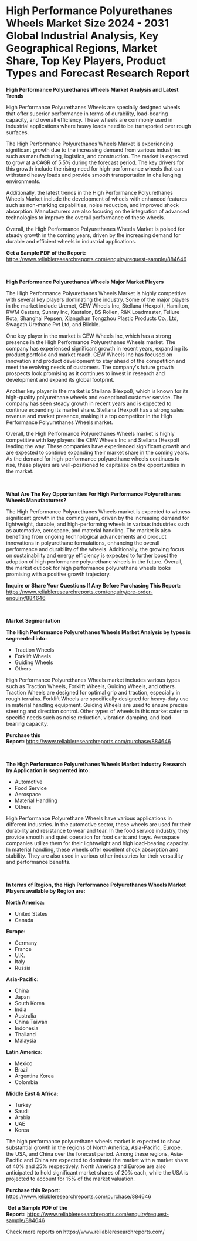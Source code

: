 <p><h1>High Performance Polyurethanes Wheels Market Size 2024 - 2031 Global Industrial Analysis, Key Geographical Regions, Market Share, Top Key Players, Product Types and Forecast Research Report</h1></p><p><strong>High Performance Polyurethanes Wheels Market Analysis and Latest Trends</strong></p>
<p><p>High Performance Polyurethanes Wheels are specially designed wheels that offer superior performance in terms of durability, load-bearing capacity, and overall efficiency. These wheels are commonly used in industrial applications where heavy loads need to be transported over rough surfaces.</p><p>The High Performance Polyurethanes Wheels Market is experiencing significant growth due to the increasing demand from various industries such as manufacturing, logistics, and construction. The market is expected to grow at a CAGR of 5.5% during the forecast period. The key drivers for this growth include the rising need for high-performance wheels that can withstand heavy loads and provide smooth transportation in challenging environments.</p><p>Additionally, the latest trends in the High Performance Polyurethanes Wheels Market include the development of wheels with enhanced features such as non-marking capabilities, noise reduction, and improved shock absorption. Manufacturers are also focusing on the integration of advanced technologies to improve the overall performance of these wheels.</p><p>Overall, the High Performance Polyurethanes Wheels Market is poised for steady growth in the coming years, driven by the increasing demand for durable and efficient wheels in industrial applications.</p></p>
<p><strong>Get a Sample PDF of the Report:&nbsp;</strong> <a href="https://www.reliableresearchreports.com/enquiry/request-sample/884646">https://www.reliableresearchreports.com/enquiry/request-sample/884646</a></p>
<p>&nbsp;</p>
<p><strong>High Performance Polyurethanes Wheels Major Market Players</strong></p>
<p><p>The High Performance Polyurethanes Wheels Market is highly competitive with several key players dominating the industry. Some of the major players in the market include Uremet, CEW Wheels Inc, Stellana (Hexpol), Hamilton, RWM Casters, Sunray Inc, Kastalon, BS Rollen, R&K Loadmaster, Tellure Rota, Shanghai Pepsen, Xiangshan Tongzhou Plastic Products Co., Ltd, Swagath Urethane Pvt Ltd, and Blickle.</p><p>One key player in the market is CEW Wheels Inc, which has a strong presence in the High Performance Polyurethanes Wheels market. The company has experienced significant growth in recent years, expanding its product portfolio and market reach. CEW Wheels Inc has focused on innovation and product development to stay ahead of the competition and meet the evolving needs of customers. The company's future growth prospects look promising as it continues to invest in research and development and expand its global footprint.</p><p>Another key player in the market is Stellana (Hexpol), which is known for its high-quality polyurethane wheels and exceptional customer service. The company has seen steady growth in recent years and is expected to continue expanding its market share. Stellana (Hexpol) has a strong sales revenue and market presence, making it a top competitor in the High Performance Polyurethanes Wheels market.</p><p>Overall, the High Performance Polyurethanes Wheels market is highly competitive with key players like CEW Wheels Inc and Stellana (Hexpol) leading the way. These companies have experienced significant growth and are expected to continue expanding their market share in the coming years. As the demand for high-performance polyurethane wheels continues to rise, these players are well-positioned to capitalize on the opportunities in the market.</p></p>
<p>&nbsp;</p>
<p><strong>What Are The Key Opportunities For High Performance Polyurethanes Wheels Manufacturers?</strong></p>
<p><p>The High Performance Polyurethanes Wheels market is expected to witness significant growth in the coming years, driven by the increasing demand for lightweight, durable, and high-performing wheels in various industries such as automotive, aerospace, and material handling. The market is also benefiting from ongoing technological advancements and product innovations in polyurethane formulations, enhancing the overall performance and durability of the wheels. Additionally, the growing focus on sustainability and energy efficiency is expected to further boost the adoption of high performance polyurethane wheels in the future. Overall, the market outlook for high performance polyurethane wheels looks promising with a positive growth trajectory.</p></p>
<p><strong>Inquire or Share Your Questions If Any Before Purchasing This Report:</strong> <a href="https://www.reliableresearchreports.com/enquiry/pre-order-enquiry/884646">https://www.reliableresearchreports.com/enquiry/pre-order-enquiry/884646</a></p>
<p>&nbsp;</p>
<p><strong>Market Segmentation</strong></p>
<p><strong>The High Performance Polyurethanes Wheels Market Analysis by types is segmented into:</strong></p>
<p><ul><li>Traction Wheels</li><li>Forklift Wheels</li><li>Guiding Wheels</li><li>Others</li></ul></p>
<p><p>High Performance Polyurethanes Wheels market includes various types such as Traction Wheels, Forklift Wheels, Guiding Wheels, and others. Traction Wheels are designed for optimal grip and traction, especially in rough terrains. Forklift Wheels are specifically designed for heavy-duty use in material handling equipment. Guiding Wheels are used to ensure precise steering and direction control. Other types of wheels in this market cater to specific needs such as noise reduction, vibration damping, and load-bearing capacity.</p></p>
<p><strong>Purchase this Report:&nbsp;</strong><a href="https://www.reliableresearchreports.com/purchase/884646">https://www.reliableresearchreports.com/purchase/884646</a></p>
<p>&nbsp;</p>
<p><strong>The High Performance Polyurethanes Wheels Market Industry Research by Application is segmented into:</strong></p>
<p><ul><li>Automotive</li><li>Food Service</li><li>Aerospace</li><li>Material Handling</li><li>Others</li></ul></p>
<p><p>High Performance Polyurethane Wheels have various applications in different industries. In the automotive sector, these wheels are used for their durability and resistance to wear and tear. In the food service industry, they provide smooth and quiet operation for food carts and trays. Aerospace companies utilize them for their lightweight and high load-bearing capacity. In material handling, these wheels offer excellent shock absorption and stability. They are also used in various other industries for their versatility and performance benefits.</p></p>
<p>&nbsp;</p>
<p><strong>In terms of Region, the High Performance Polyurethanes Wheels Market Players available by Region are:</strong></p>
<p>
    <p> <strong> North America: </strong>
        <ul>
            <li>United States</li>
            <li>Canada</li>
        </ul>
        </p> 
    <p> <strong> Europe: </strong>
        <ul>
            <li>Germany</li>
            <li>France</li>
            <li>U.K.</li>
            <li>Italy</li>
            <li>Russia</li>
        </ul>
        </p> 
    <p> <strong> Asia-Pacific: </strong>
        <ul>
            <li>China</li>
            <li>Japan</li>
            <li>South Korea</li>
            <li>India</li>
            <li>Australia</li>
            <li>China Taiwan</li>
            <li>Indonesia</li>
            <li>Thailand</li>
            <li>Malaysia</li>
        </ul>
        </p> 
    <p> <strong> Latin America: </strong>
        <ul>
            <li>Mexico</li>
            <li>Brazil</li>
            <li>Argentina Korea</li>
            <li>Colombia</li>
        </ul>
        </p> 
    <p> <strong> Middle East & Africa: </strong>
        <ul>
            <li>Turkey</li>
            <li>Saudi</li>
            <li>Arabia</li>
            <li>UAE</li>
            <li>Korea</li>
        </ul>
    </p>
    </p>
<p><p>The high performance polyurethane wheels market is expected to show substantial growth in the regions of North America, Asia-Pacific, Europe, the USA, and China over the forecast period. Among these regions, Asia-Pacific and China are expected to dominate the market with a market share of 40% and 25% respectively. North America and Europe are also anticipated to hold significant market shares of 20% each, while the USA is projected to account for 15% of the market valuation.</p></p>
<p><strong>Purchase this Report: </strong><a href="https://www.reliableresearchreports.com/purchase/884646">https://www.reliableresearchreports.com/purchase/884646</a></p>
<p>&nbsp;<strong>Get a Sample PDF of the Report:&nbsp;&nbsp;</strong><a href="https://www.reliableresearchreports.com/enquiry/request-sample/884646">https://www.reliableresearchreports.com/enquiry/request-sample/884646</a></p>
<p><strong></strong></p>
<p>Check more reports on https://www.reliableresearchreports.com/</p>